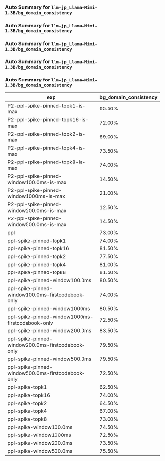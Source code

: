 ### Auto Summary for `llm-jp_Llama-Mimi-1.3B/bg_domain_consistency`

### Auto Summary for `llm-jp_Llama-Mimi-1.3B/bg_domain_consistency`

### Auto Summary for `llm-jp_Llama-Mimi-1.3B/bg_domain_consistency`

### Auto Summary for `llm-jp_Llama-Mimi-1.3B/bg_domain_consistency`

### Auto Summary for `llm-jp_Llama-Mimi-1.3B/bg_domain_consistency`

<!-- AUTO-GEN: SPLIT TABLE -->
| exp | bg_domain_consistency |
| --- | --- |
| P2-ppl-spike-pinned-topk1-is-max | 65.50% |
| P2-ppl-spike-pinned-topk16-is-max | 72.00% |
| P2-ppl-spike-pinned-topk2-is-max | 69.00% |
| P2-ppl-spike-pinned-topk4-is-max | 73.50% |
| P2-ppl-spike-pinned-topk8-is-max | 74.00% |
| P2-ppl-spike-pinned-window100.0ms-is-max | 14.50% |
| P2-ppl-spike-pinned-window1000ms-is-max | 21.00% |
| P2-ppl-spike-pinned-window200.0ms-is-max | 12.50% |
| P2-ppl-spike-pinned-window500.0ms-is-max | 14.50% |
| ppl | 73.00% |
| ppl-spike-pinned-topk1 | 74.00% |
| ppl-spike-pinned-topk16 | 81.50% |
| ppl-spike-pinned-topk2 | 77.50% |
| ppl-spike-pinned-topk4 | 81.00% |
| ppl-spike-pinned-topk8 | 81.50% |
| ppl-spike-pinned-window100.0ms | 80.50% |
| ppl-spike-pinned-window100.0ms-firstcodebook-only | 74.00% |
| ppl-spike-pinned-window1000ms | 80.50% |
| ppl-spike-pinned-window1000ms-firstcodebook-only | 72.50% |
| ppl-spike-pinned-window200.0ms | 83.50% |
| ppl-spike-pinned-window200.0ms-firstcodebook-only | 79.50% |
| ppl-spike-pinned-window500.0ms | 79.50% |
| ppl-spike-pinned-window500.0ms-firstcodebook-only | 72.50% |
| ppl-spike-topk1 | 62.50% |
| ppl-spike-topk16 | 74.00% |
| ppl-spike-topk2 | 64.50% |
| ppl-spike-topk4 | 67.00% |
| ppl-spike-topk8 | 73.00% |
| ppl-spike-window100.0ms | 74.50% |
| ppl-spike-window1000ms | 72.50% |
| ppl-spike-window200.0ms | 73.50% |
| ppl-spike-window500.0ms | 75.50% |
<!-- AUTO-GEN: SPLIT TABLE -->
